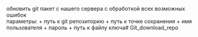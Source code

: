обновить git пакет с нашего сервера с обработкой всех возможных ошибок    
    параметры:
       + путь к git репозиторию 
       + путь к точке сохранения
       + имя пользователя
       + пароль
       + путь к файлу ключа# Git_download_repo
